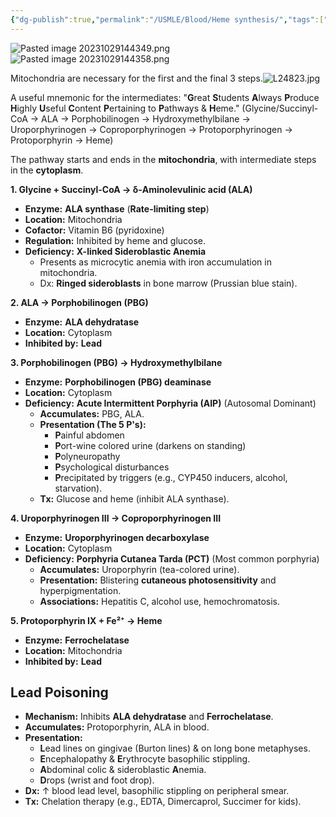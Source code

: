 ```yaml
---
{"dg-publish":true,"permalink":"/USMLE/Blood/Heme synthesis/","tags":["t2"]}
---
```


![Pasted image 20231029144349.png](/img/user/appendix/Pasted%20image%2020231029144349.png)![Pasted image 20231029144358.png](/img/user/appendix/Pasted%20image%2020231029144358.png)

Mitochondria are necessary for the first and the final 3 steps.![L24823.jpg](/img/user/appendix/L24823.jpg)

A useful mnemonic for the intermediates: "**G**reat **S**tudents **A**lways **P**roduce **H**ighly **U**seful **C**ontent **P**ertaining to **P**athways & **H**eme."
(Glycine/Succinyl-CoA -> ALA -> Porphobilinogen -> Hydroxymethylbilane -> Uroporphyrinogen -> Coproporphyrinogen -> Protoporphyrinogen -> Protoporphyrin -> Heme)

The pathway starts and ends in the **mitochondria**, with intermediate steps in the **cytoplasm**.

**1. Glycine + Succinyl-CoA → δ-Aminolevulinic acid (ALA)**
*   **Enzyme:** **ALA synthase** (**Rate-limiting step**)
*   **Location:** Mitochondria
*   **Cofactor:** Vitamin B6 (pyridoxine)
*   **Regulation:** Inhibited by heme and glucose.
*   **Deficiency:** **X-linked Sideroblastic Anemia**
    *   Presents as microcytic anemia with iron accumulation in mitochondria.
    *   Dx: **Ringed sideroblasts** in bone marrow (Prussian blue stain).

**2. ALA → Porphobilinogen (PBG)**
*   **Enzyme:** **ALA dehydratase**
*   **Location:** Cytoplasm
*   **Inhibited by:** **Lead**

**3. Porphobilinogen (PBG) → Hydroxymethylbilane**
*   **Enzyme:** **Porphobilinogen (PBG) deaminase**
*   **Location:** Cytoplasm
*   **Deficiency:** **Acute Intermittent Porphyria (AIP)** (Autosomal Dominant)
    *   **Accumulates:** PBG, ALA.
    *   **Presentation (The 5 P's):**
        *   **P**ainful abdomen
        *   **P**ort-wine colored urine (darkens on standing)
        *   **P**olyneuropathy
        *   **P**sychological disturbances
        *   **P**recipitated by triggers (e.g., CYP450 inducers, alcohol, starvation).
    *   **Tx:** Glucose and heme (inhibit ALA synthase).

**4. Uroporphyrinogen III → Coproporphyrinogen III**
*   **Enzyme:** **Uroporphyrinogen decarboxylase**
*   **Location:** Cytoplasm
*   **Deficiency:** **Porphyria Cutanea Tarda (PCT)** (Most common porphyria)
    *   **Accumulates:** Uroporphyrin (tea-colored urine).
    *   **Presentation:** Blistering **cutaneous photosensitivity** and hyperpigmentation.
    *   **Associations:** Hepatitis C, alcohol use, hemochromatosis.

**5. Protoporphyrin IX + Fe²⁺ → Heme**
*   **Enzyme:** **Ferrochelatase**
*   **Location:** Mitochondria
*   **Inhibited by:** **Lead**

## Lead Poisoning

*   **Mechanism:** Inhibits **ALA dehydratase** and **Ferrochelatase**.
*   **Accumulates:** Protoporphyrin, ALA in blood.
*   **Presentation:**
    *   **L**ead lines on gingivae (Burton lines) & on long bone metaphyses.
    *   **E**ncephalopathy & **E**rythrocyte basophilic stippling.
    *   **A**bdominal colic & sideroblastic **A**nemia.
    *   **D**rops (wrist and foot drop).
*   **Dx:** ↑ blood lead level, basophilic stippling on peripheral smear.
*   **Tx:** Chelation therapy (e.g., EDTA, Dimercaprol, Succimer for kids).